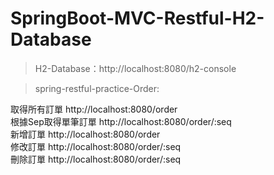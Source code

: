 # SpringBoot-MVC-Restful-H2-Database

> H2-Database：http://localhost:8080/h2-console

> spring-restful-practice-Order:

取得所有訂單 http://localhost:8080/order  
根據Sep取得單筆訂單 http://localhost:8080/order/:seq  
新增訂單 http://localhost:8080/order  
修改訂單 http://localhost:8080/order/:seq  
刪除訂單 http://localhost:8080/order/:seq

